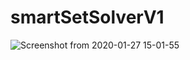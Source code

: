 # smartSetSolverV1

![Screenshot from 2020-01-27 15-01-55](https://user-images.githubusercontent.com/40724965/73187671-0e21a180-4122-11ea-92ed-71be79d7e299.png)

